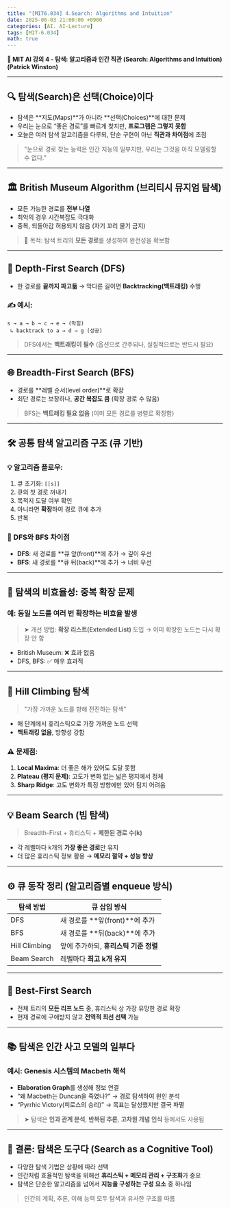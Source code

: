 ```yaml
---
title: "[MIT6.034] 4.Search: Algorithms and Intuition"
date: 2025-06-03 21:00:00 +0900
categories: [AI. AI-Lecture]
tags: [MIT-6.034]
math: true
---
```


**📘 MIT AI 강의 4 - 탐색: 알고리즘과 인간 직관 (Search: Algorithms and Intuition) (Patrick Winston)**

---

## 🔍 **탐색(Search)은 선택(Choice)이다**

* 탐색은 \*\*지도(Maps)\*\*가 아니라 \*\*선택(Choices)\*\*에 대한 문제
* 우리는 눈으로 “좋은 경로”를 빠르게 찾지만, **프로그램은 그렇지 못함**
* 오늘은 여러 탐색 알고리즘을 다루되, 단순 구현이 아닌 **직관과 차이점**에 초점

> "눈으로 경로 찾는 능력은 인간 지능의 일부지만, 우리는 그것을 아직 모델링할 수 없다."

---

## 🏛️ **British Museum Algorithm (브리티시 뮤지엄 탐색)**

* 모든 가능한 경로를 **전부 나열**
* 최악의 경우 시간복잡도 극대화
* 중복, 되돌아감 허용되지 않음 (자기 꼬리 물기 금지)

> 🧠 목적: 탐색 트리의 **모든 경로**를 생성하여 완전성을 확보함

---

## 🌊 **Depth-First Search (DFS)**

* 한 경로를 **끝까지 파고듦** → 막다른 길이면 **Backtracking(백트래킹)** 수행

### ✍️ 예시:

```
s → a → b → c → e → (막힘)
 ↳ backtrack to a → d → g (성공)
```

> DFS에서는 **백트래킹이 필수** (옵션으로 간주되나, 실질적으로는 반드시 필요)

---

## 🌐 **Breadth-First Search (BFS)**

* 경로를 \*\*레벨 순서(level order)\*\*로 확장
* 최단 경로는 보장하나, **공간 복잡도 큼** (확장 경로 수 많음)

> BFS는 **백트래킹 필요 없음** (이미 모든 경로를 병렬로 확장함)

---

## 🛠️ **공통 탐색 알고리즘 구조 (큐 기반)**

### 💡 알고리즘 플로우:

1. 큐 초기화: `[[s]]`
2. 큐의 첫 경로 꺼내기
3. 목적지 도달 여부 확인
4. 아니라면 **확장**하여 경로 큐에 추가
5. 반복

### 🚩 DFS와 BFS 차이점

* **DFS**: 새 경로를 \*\*큐 앞(front)\*\*에 추가 → 깊이 우선
* **BFS**: 새 경로를 \*\*큐 뒤(back)\*\*에 추가 → 너비 우선

---

## 💬 **탐색의 비효율성: 중복 확장 문제**

### 예: 동일 노드를 여러 번 확장하는 비효율 발생

> ➤ 개선 방법: **확장 리스트(Extended List)** 도입 → 이미 확장한 노드는 다시 확장 안 함

* British Museum: ❌ 효과 없음
* DFS, BFS: ✅ 매우 효과적

---

## 🧭 **Hill Climbing 탐색**

> "가장 가까운 노드를 향해 전진하는 탐색"

* 매 단계에서 휴리스틱으로 가장 가까운 노드 선택
* **백트래킹 없음**, 방향성 강함

### ⚠️ 문제점:

1. **Local Maxima**: 더 좋은 해가 있어도 도달 못함
2. **Plateau (평지 문제)**: 고도가 변화 없는 넓은 평지에서 정체
3. **Sharp Ridge**: 고도 변화가 특정 방향에만 있어 탐지 어려움

---

## 💡 **Beam Search (빔 탐색)**

> Breadth-First + 휴리스틱 + **제한된 경로 수(k)**

* 각 레벨마다 k개의 **가장 좋은 경로**만 유지
* 더 많은 휴리스틱 정보 활용 → **메모리 절약 + 성능 향상**

---

## ⚙️ **큐 동작 정리 (알고리즘별 enqueue 방식)**

| 탐색 방법         | 큐 삽입 방식                    |
| ------------- | -------------------------- |
| DFS           | 새 경로를 \*\*앞(front)\*\*에 추가 |
| BFS           | 새 경로를 \*\*뒤(back)\*\*에 추가  |
| Hill Climbing | 앞에 추가하되, **휴리스틱 기준 정렬**    |
| Beam Search   | 레벨마다 **최고 k개 유지**          |

---

## 🤖 **Best-First Search**

* 전체 트리의 **모든 리프 노드** 중, 휴리스틱 상 가장 유망한 경로 확장
* 현재 경로에 구애받지 않고 **전역적 최선 선택** 가능

---

## 📚 **탐색은 인간 사고 모델의 일부다**

### 예시: Genesis 시스템의 **Macbeth 해석**

* **Elaboration Graph**를 생성해 정보 연결
* “왜 Macbeth는 Duncan을 죽였나?” → 경로 탐색하여 원인 분석
* “Pyrrhic Victory(피로스의 승리)” → 목표는 달성했지만 결국 파멸

> ➤ 탐색은 **인과 관계 분석**, **반복된 추론**, **고차원 개념 인식** 등에서도 사용됨

---

## 🧠 **결론: 탐색은 도구다 (Search as a Cognitive Tool)**

* 다양한 탐색 기법은 상황에 따라 선택
* 인간처럼 효율적인 탐색을 위해선 **휴리스틱 + 메모리 관리 + 구조화**가 중요
* 탐색은 단순한 알고리즘을 넘어서 **지능을 구성하는 구성 요소** 중 하나임

> 인간의 계획, 추론, 이해 능력 모두 탐색과 유사한 구조를 따름
